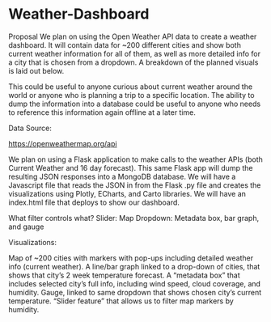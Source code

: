 # Weather-Dashboard
Proposal
We plan on using the Open Weather API data to create a weather dashboard. It will contain data for ~200 different cities and show both current weather information for all of them, as well as more detailed info for a city that is chosen from a dropdown. A breakdown of the planned visuals is laid out below.

This could be useful to anyone curious about current weather around the world or anyone who is planning a trip to a specific location. The ability to dump the information into a database could be useful to anyone who needs to reference this information again offline at a later time. 



Data Source:

https://openweathermap.org/api

We plan on using a Flask application to make calls to the weather APIs (both Current Weather and 16 day forecast). This same Flask app will dump the resulting JSON responses into a MongoDB database. We will have a Javascript file that reads the JSON in from the Flask .py file and creates the visualizations using Plotly, ECharts, and Carto libraries. We will have an index.html file that deploys to show our dashboard.

What filter controls what?
Slider: Map
Dropdown: Metadata box, bar graph, and gauge

Visualizations:

Map of ~200 cities with markers with pop-ups including detailed weather info (current weather).
A line/bar graph linked to a drop-down of cities, that shows that city’s 2 week temperature forecast. 
A “metadata box” that includes selected city’s full info, including wind speed, cloud coverage, and humidity.
Gauge, linked to same dropdown that shows chosen city’s current temperature. 
“Slider feature” that allows us to filter map markers by humidity. 
